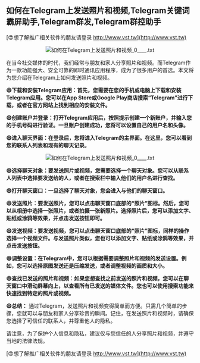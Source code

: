 ## **如何在Telegram上发送照片和视频,Telegram关键词霸屏助手,Telegram群发,Telegram群控助手**

[😍想了解推广相关软件的朋友请登录 http://www.vst.tw](http://www.vst.tw)

 <center><img src="https://vst.tw/MP4/tuiguang/png/8.png" alt="如何在Telegram上发送照片和视频_0____.txt"></center>

在当今社交媒体的时代，我们经常与朋友和家人分享照片和视频。而Telegram作为一款功能强大、安全可靠的即时通讯应用程序，成为了很多用户的首选。本文将为您介绍在Telegram上如何发送照片和视频。

**😄下载和安装Telegram应用：首先，您需要在您的手机或电脑上下载和安装Telegram应用。您可以在App Store或Google Play商店搜索“Telegram”进行下载，或者在官方网站上找到相应的安装文件。**

**😄创建账户并登录：打开Telegram应用后，按照提示创建一个新账户，并输入您的手机号码进行验证。一旦账户创建成功，您将可以设置自己的用户名和头像。**

**😄进入聊天界面：在登录后，您将进入Telegram的主界面。在这里，您可以看到您的联系人列表和现有的聊天记录。**

 <center><img src="https://vst.tw/MP4/tuiguang/png/3.png" alt="如何在Telegram上发送照片和视频_0____.txt"></center>

**😄选择聊天对象：要发送照片或视频，您需要选择一个聊天对象。您可以从联系人列表中选择要发送给的人，或者在搜索栏中输入他们的用户名进行查找。**

**😄打开聊天窗口：一旦选择了聊天对象，您会进入与他们的聊天窗口。**

**😄发送照片：要发送照片，您可以点击聊天窗口底部的“照片”图标。然后，您可以从相册中选择一张照片，或者拍摄一张新照片。选择照片后，您可以添加文字、贴纸或涂鸦等效果，并点击发送按钮即可。**

**😄发送视频：要发送视频，您可以点击聊天窗口底部的“照片”图标，同样的操作选择一个视频文件。与发送照片类似，您也可以添加文字、贴纸或涂鸦等效果，并点击发送按钮。**

**😄调整设置：在Telegram中，您可以根据需要调整照片和视频的发送设置。例如，您可以选择原图发送还是压缩发送，或者调整视频的画质和大小。**

**😄查找已发送的照片和视频：如果您想查找之前发送的照片和视频，您可以在聊天窗口中滑动屏幕向上，以查看所有已发送的媒体文件。您也可以使用搜索功能来快速找到特定的照片或视频。**

**😄总结：**
通过Telegram，发送照片和视频变得简单而方便。只需几个简单的步骤，您就可以与朋友和家人分享珍贵的瞬间。记住，在发送照片和视频时，请确保您选择了可信任的联系人，并尊重他人的隐私。

请注意，为了保护个人信息和隐私，建议仅与您信任的人分享照片和视频，并遵守当地的法律法规。

[😍想了解推广相关软件的朋友请登录 http://www.vst.tw](http://www.vst.tw)




